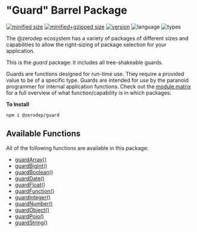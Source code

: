 # "Guard" Barrel Package

[![minified size](https://img.shields.io/bundlephobia/min/@zerodep/guard?style=flat-square&color=blue)](https://bundlephobia.com/package/@zerodep/guard)
[![minified+gzipped size](https://img.shields.io/bundlephobia/minzip/@zerodep/guard?style=flat-square&color=blue)](https://bundlephobia.com/package/@zerodep/guard)
[![version](https://img.shields.io/npm/v/@zerodep/guard?style=flat-square&color=blue)](https://www.npmjs.com/package/@zerodep/guard)
![language](https://img.shields.io/badge/typescript-100%25-blue?style=flat-square)
![types](https://img.shields.io/badge/types-included-blue?style=flat-square)

The @zerodep ecosystem has a variety of packages of different sizes and capabilities to allow the right-sizing of package selection for your application.

This is the _guard_ package: it includes all tree-shakeable guards.

Guards are functions designed for _run-time_ use. They require a provided value to be of a specific type. Guards are intended for use by the paranoid programmer for internal application functions. Check out the [module matrix](/) for a full overview of what function/capability is in which packages.

**To Install**

```bash
npm i @zerodep/guard
```

## Available Functions

All of the following functions are available in this package:

- [guardArray()](guard/array.md)
- [guardBigInt()](guard/bigint.md)
- [guardBoolean()](guard/boolean.md)
- [guardDate()](guard/date.md)
- [guardFloat()](guard/float.md)
- [guardFunction()](guard/function.md)
- [guardInteger()](guard/integer.md)
- [guardNumber()](guard/number.md)
- [guardObject()](guard/object.md)
- [guardPojo()](guard/pojo.md)
- [guardString()](guard/string.md)
